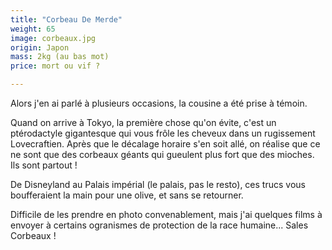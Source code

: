 ```yaml
---
title: "Corbeau De Merde"
weight: 65
image: corbeaux.jpg
origin: Japon
mass: 2kg (au bas mot)
price: mort ou vif ?

---
```


Alors j'en ai parlé à plusieurs occasions, la cousine a été prise à témoin. 

Quand on arrive à Tokyo, la première chose qu'on évite, c'est un ptérodactyle gigantesque qui vous frôle les cheveux dans un rugissement Lovecraftien. Après que le décalage horaire s'en soit allé, on réalise que ce ne sont que des corbeaux géants qui gueulent plus fort que des mioches. Ils sont partout ! 

De Disneyland au Palais impérial (le palais, pas le resto), ces trucs vous boufferaient la main pour une olive, et sans se retourner. 

Difficile de les prendre en photo convenablement, mais j'ai quelques films à envoyer à certains ogranismes de protection de la race humaine... Sales Corbeaux !